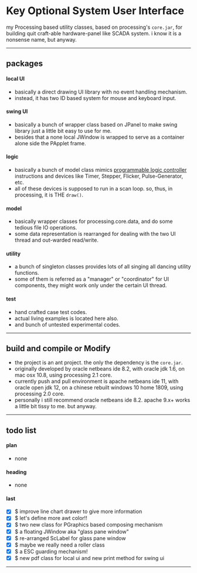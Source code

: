 Key Optional System User Interface
===
my Processing based utility classes, based on processing's `core.jar`, 
for building quit craft-able hardware-panel like SCADA system.
i know it is a nonsense name, but anyway. 

---
## packages

#### local UI
- basically a direct drawing UI library with no event handling mechanism.
- instead, it has two ID based system for mouse and keyboard input.

#### swing UI
- basically a bunch of wrapper class based on JPanel
  to make swing library just a little bit easy to use for me. 
- besides that a none local JWindow is wrapped
  to serve as a container alone side the PApplet frame. 

#### logic
- basically a bunch of model class mimics
  [programmable logic controller](https://en.wikipedia.org/wiki/Programmable_logic_controller) 
  instructions and devices like Timer, Stepper, Flicker, Pulse-Generator, etc. 
- all of these devices is supposed to run in a scan loop.
  so, thus, in processing, it is THE `draw()`. 

#### model
- basically wrapper classes for processing.core.data, 
  and do some tedious file IO operations.
- some data representation is rearranged for dealing with the two UI thread 
  and out-warded read/write.

#### utility
- a bunch of singleton classes provides
  lots of all singing all dancing utility functions. 
- some of them is referred as a "manager" or "coordinator" for UI components,
  they might work only under the certain UI thread.

#### test
- hand crafted case test codes.
- actual living examples is located here also.
- and bunch of untested experimental codes.

---
## build and compile or Modify
- the project is an ant project. the only the dependency is the `core.jar`.
- originally developed by oracle netbeans ide 8.2, 
  with oracle jdk 1.6, 
  on mac osx 10.8,
  using processing 2.1 core. 
- currently push and pull environment is apache netbeans ide 11,
  with oracle open jdk 12,
  on a chinese rebuilt windows 10 home 1809,
  using processing 2.0 core. 
- personally i still recommend oracle netbeans ide 8.2.
  apache 9.x+ works a little bit tissy to me. 
  but anyway.

---
## todo list

#### plan 

- none

#### heading

- none

#### last

- [x] $ improve line chart drawer to give more information
- [x] $ let's define more awt color!!
- [x] $ two new class for PGraphics based composing mechanism
- [x] $ a floating JWindow aka "glass pane window"
- [x] $ re-arranged ScLabel for glass pane window
- [x] $ maybe we really need a roller class
- [x] $ a ESC guarding mechanism!
- [x] $ new pdf class for local ui and new print method for swing ui

<hr><!--EOF-->
